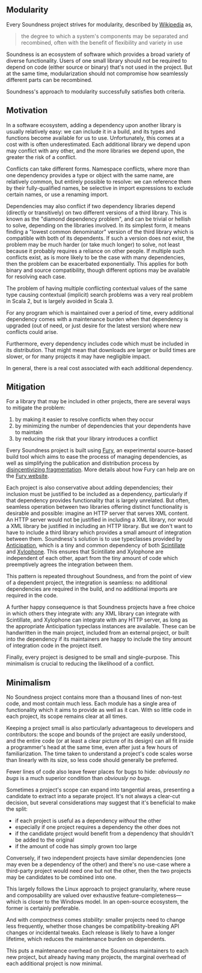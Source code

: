 ## Modularity

Every Soundness project strives for modularity, described by
[Wikipedia](https://en.wikipedia.org/wiki/Modularity) as,
> the degree to which a system's components may be separated and recombined,
> often with the benefit of flexibility and variety in use

Soundness is an ecosystem of software which provides a broad variety of diverse
functionality. Users of one small library should not be required to depend on
code (either source or binary) that's not used in the project. But at the same
time, modularization should not compromise how seamlessly different parts can
be recombined.

Soundness's approach to modularity successfully satisfies both criteria.

## Motivation

In a software ecosystem, adding a dependency upon another library is usually
relatively easy: we can include it in a build, and its types and functions
become available for us to use. Unfortunately, this comes at a cost with is
often underestimated. Each additional library we depend upon may conflict with
any other, and the more libraries we depend upon, the greater the risk of a
conflict.

Conflicts can take different forms. Namespace conflicts, where more than one
dependency provides a type or object with the same name, are relatively common,
but entirely possible to resolve: we can reference them by their
fully-qualified names, be selective in import expressions to exclude certain
names, or use a renaming import.

Dependencies may also conflict if two dependency libraries depend (directly or
transitively) on two different versions of a third library. This is known as
the "diamond dependency problem", and can be trivial or hellish to solve,
depending on the libraries involved. In its simplest form, it means finding a
"lowest common denominator" version of the third library which is compatible
with both of its dependents. If such a version does not exist, the problem may
be much harder (or take much longer) to solve, not least because it probably
requires a reliance on other people. If multiple such conflicts exist, as is
more likely to be the case with many dependencies, then the problem can be
exacerbated exponentially. This applies for both binary and source
compatibility, though different options may be available for resolving each
case.

The problem of having multiple conflicting contextual values of the same type
causing contextual (implicit) search problems was a very real problem in Scala
2, but is largely avoided in Scala 3.

For any program which is maintained over a period of time, every additional
dependency comes with a maintenance burden when that dependency is upgraded
(out of need, or just desire for the latest version) where new conflicts could
arise.

Furthermore, every dependency includes code which must be included in its
distribution. That might mean that downloads are larger or build times are
slower, or for many projects it may have negligible impact.

In general, there is a real cost associated with each additional dependency.

## Mitigation

For a library that may be included in other projects, there are several ways to
mitigate the problem:
1. by making it easier to resolve conflicts when they occur
2. by minimizing the number of dependencies that your dependents have to
   maintain
3. by reducing the risk that your library introduces a conflict

Every Soundness project is built using
[Fury](https://github.com/propensive/fury), an experimental source-based build
tool which aims to ease the process of managing dependencies, as well as
simplifying the publication and distribution process by [disincentivizing
fragmentation](https://fury.build/doc/distribution/). More details about how
Fury can help are on the [Fury website](https://fury.build/).

Each project is also conservative about adding dependencies; their inclusion
must be justified to be included as a dependency, particularly if that
dependency provides functionality that is largely unrelated. But often,
seamless operation between two libraries offering distinct functionality is
desirable and possible: imagine an HTTP server that serves XML content. An
HTTP server would not be justified in including a XML library, nor would a
XML library be justified in including an HTTP library. But we don't want to
have to include a third library which provides a small amount of integration
between them. Soundness's solution is to use typeclasses provided by
[Anticipation](https://github.com/propensive/anticipation/), which is a tiny
and common dependency of both
[Scintillate](https://github.com/propensive/scintillate/) and
[Xylophone](https://github.com/propensive/euphemism/). This ensures that
Scintillate and Xylophone are independent of each other, apart from the tiny
amount of code which preemptively agrees the integration between them.

This pattern is repeated throughout Soundness, and from the point of view of a
dependent project, the integration is seamless: no additional dependencies are
required in the build, and no additional imports are required in the code.

A further happy consequence is that Soundness projects have a free choice in
which others they integrate with: any XML library can integrate with
Scintillate, and Xylophone can integrate with any HTTP server, as long as the
appropriate Anticipation typeclass instances are available. These can be
handwritten in the main project, included from an external project, or built
into the dependency if its maintainers are happy to include the tiny amount of
integration code in the project itself.

Finally, every project is designed to be small and single-purpose. This
minimalism is crucial to reducing the likelihood of a conflict.

## Minimalism

No Soundness project contains more than a thousand lines of non-test code, and
most contain much less. Each module has a single area of functionality which it
aims to provide as well as it can. With so little code in each project, its
scope remains clear at all times.

Keeping a project small is also particularly advantageous to developers and
contributors: the scope and bounds of the project are easily understood, and
the entire code (or at least a clear picture of its design) can all fit inside
a programmer's head at the same time, even after just a few hours of
familiarization. The time taken to understand a project's code scales worse
than linearly with its size, so less code should generally be preferred.

Fewer lines of code also leave fewer places for bugs to hide: _obviously no
bugs_ is a much superior condition than _obviously no bugs_.

Sometimes a project's scope can expand into tangential areas, presenting a
candidate to extract into a separate project. It's not always a clear-cut
decision, but several considerations may suggest that it's beneficial to make
the split:
 - if each project is useful as a dependency _without_ the other
 - especially if one project requires a dependency the other does not
 - if the candidate project would benefit from a dependency that shouldn't be
   added to the original
 - if the amount of code has simply grown too large

Conversely, if two independent projects have similar dependencies (one may even
be a dependency of the other) and there's no use-case where a third-party
project would need one but not the other, then the two projects may be
candidates to be combined into one.

This largely follows the Linux approach to project granularity, where reuse and
composability are valued over exhaustive feature-completeness—which is closer
to the Windows model. In an open-source ecosystem, the former is certainly
preferable.

And with _compactness_ comes _stability_: smaller projects need to change less
frequently, whether those changes be compatibility-breaking API changes or
incidental tweaks. Each release is likely to have a longer lifetime, which
reduces the maintenance burden on dependents.

This puts a maintenance overhead on the Soundness maintainers to each new
project, but already having many projects, the marginal overhead of each
additional project is now minimal.



